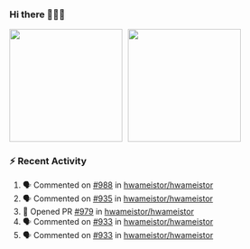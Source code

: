 ### Hi there 👋👋👋

<div style="display: flex; gap: 10px;">
  <img height="200px" src="https://github-readme-stats.vercel.app/api?username=Vacant2333&show_icons=true&theme=flag-india&count_private=true&hide_rank=true&include_all_commits=true">
  <img height="200px" src="https://github-readme-stats.vercel.app/api/top-langs/?username=Vacant2333&layout=donut">
</div>

### :zap: Recent Activity

<!--START_SECTION:activity-->
1. 🗣 Commented on [#988](https://github.com/hwameistor/hwameistor/issues/988#issuecomment-1635373883) in [hwameistor/hwameistor](https://github.com/hwameistor/hwameistor)
2. 🗣 Commented on [#935](https://github.com/hwameistor/hwameistor/issues/935#issuecomment-1630220788) in [hwameistor/hwameistor](https://github.com/hwameistor/hwameistor)
3. 💪 Opened PR [#979](https://github.com/hwameistor/hwameistor/pull/979) in [hwameistor/hwameistor](https://github.com/hwameistor/hwameistor)
4. 🗣 Commented on [#933](https://github.com/hwameistor/hwameistor/issues/933#issuecomment-1629996151) in [hwameistor/hwameistor](https://github.com/hwameistor/hwameistor)
5. 🗣 Commented on [#933](https://github.com/hwameistor/hwameistor/issues/933#issuecomment-1628589991) in [hwameistor/hwameistor](https://github.com/hwameistor/hwameistor)
<!--END_SECTION:activity-->
